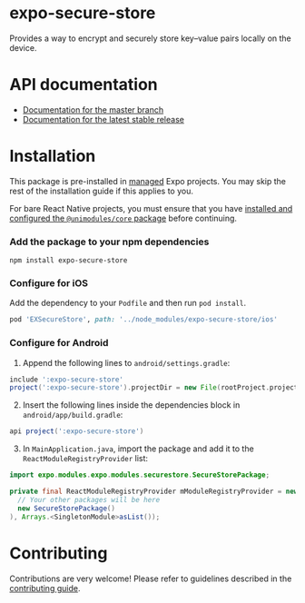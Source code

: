 # expo-secure-store

Provides a way to encrypt and securely store key–value pairs locally on the device.

# API documentation

- [Documentation for the master branch](https://github.com/expo/expo/blob/master/docs/pages/versions/unversioned/sdk/securestore.md)
- [Documentation for the latest stable release](https://docs.expo.io/versions/latest/sdk/securestore/)

# Installation

This package is pre-installed in [managed](https://docs.expo.io/versions/latest/introduction/managed-vs-bare/) Expo projects. You may skip the rest of the installation guide if this applies to you.

For bare React Native projects, you must ensure that you have [installed and configured the `@unimodules/core` package](https://github.com/unimodules/core) before continuing.

### Add the package to your npm dependencies

```
npm install expo-secure-store
```

### Configure for iOS

Add the dependency to your `Podfile` and then run `pod install`.

```ruby
pod 'EXSecureStore', path: '../node_modules/expo-secure-store/ios'
```

### Configure for Android

1. Append the following lines to `android/settings.gradle`:

```gradle
include ':expo-secure-store'
project(':expo-secure-store').projectDir = new File(rootProject.projectDir, '../node_modules/expo-secure-store/android')
```

2. Insert the following lines inside the dependencies block in `android/app/build.gradle`:
```gradle
api project(':expo-secure-store')
```

3. In `MainApplication.java`, import the package and add it to the `ReactModuleRegistryProvider` list:
```java
import expo.modules.expo.modules.securestore.SecureStorePackage;
```
```java
private final ReactModuleRegistryProvider mModuleRegistryProvider = new ReactModuleRegistryProvider(Arrays.<Package>asList(
  // Your other packages will be here
  new SecureStorePackage()
), Arrays.<SingletonModule>asList());
```

# Contributing

Contributions are very welcome! Please refer to guidelines described in the [contributing guide]( https://github.com/expo/expo#contributing).
